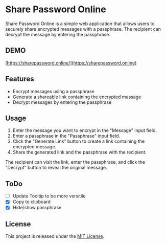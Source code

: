 # Share Password Online

Share Password Online is a simple web application that allows users to securely share encrypted messages with a passphrase. The recipient can decrypt the message by entering the passphrase.

## DEMO

[https://sharepassword.online/](https://sharepassword.online)

## Features

- Encrypt messages using a passphrase
- Generate a shareable link containing the encrypted message
- Decrypt messages by entering the passphrase

## Usage

1. Enter the message you want to encrypt in the "Message" input field.
2. Enter a passphrase in the "Passphrase" input field.
3. Click the "Generate Link" button to create a link containing the encrypted message.
4. Share the generated link and the passphrase with the recipient.

The recipient can visit the link, enter the passphrase, and click the "Decrypt" button to reveal the original message.

## ToDo

- [ ]  Update Tooltip to be more versitile
- [x]  Copy to clipboard
- [x]  Hide/show passphrase

## License

This project is released under the [MIT License](https://opensource.org/licenses/MIT).
